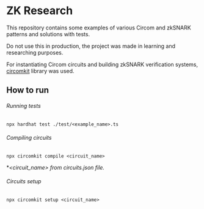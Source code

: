 # ZK Research

This repository contains some examples of various Circom and zkSNARK patterns and solutions with tests.

Do not use this in production, the project was made in learning and researching purposes.

For instantiating Circom circuits and building zkSNARK verification systems, [circomkit](https://github.com/erhant/circomkit) library was used.

## How to run

###### Running tests

```
npx hardhat test ./test/<example_name>.ts
```

###### Compiling circuits

```
npx circomkit compile <circuit_name>
```

**<circuit_name> from circuits.json file.*

###### Circuits setup

```
npx circomkit setup <circuit_name>
```
